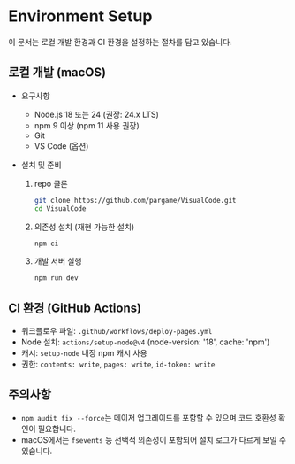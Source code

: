 # Environment Setup

이 문서는 로컬 개발 환경과 CI 환경을 설정하는 절차를 담고 있습니다.

## 로컬 개발 (macOS)

- 요구사항

  - Node.js 18 또는 24 (권장: 24.x LTS)
  - npm 9 이상 (npm 11 사용 권장)
  - Git
  - VS Code (옵션)

- 설치 및 준비
  1. repo 클론
     ```bash
     git clone https://github.com/pargame/VisualCode.git
     cd VisualCode
     ```
  2. 의존성 설치 (재현 가능한 설치)
     ```bash
     npm ci
     ```
  3. 개발 서버 실행
     ```bash
     npm run dev
     ```

## CI 환경 (GitHub Actions)

- 워크플로우 파일: `.github/workflows/deploy-pages.yml`
- Node 설치: `actions/setup-node@v4` (node-version: '18', cache: 'npm')
- 캐시: `setup-node` 내장 npm 캐시 사용
- 권한: `contents: write`, `pages: write`, `id-token: write`

## 주의사항

- `npm audit fix --force`는 메이저 업그레이드를 포함할 수 있으며 코드 호환성 확인이 필요합니다.
- macOS에서는 `fsevents` 등 선택적 의존성이 포함되어 설치 로그가 다르게 보일 수 있습니다.
